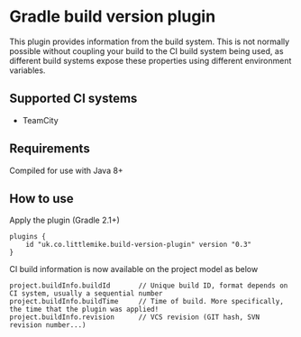Gradle build version plugin
===========================

This plugin provides information from the build system. This is not normally possible without coupling your build to the
CI build system being used, as different build systems expose these properties using different environment variables.

Supported CI systems
--------------------

* TeamCity

Requirements
------------

Compiled for use with Java 8+

How to use
----------

Apply the plugin (Gradle 2.1+)

```
plugins {
    id "uk.co.littlemike.build-version-plugin" version "0.3"
}
```

CI build information is now available on the project model as below

```
project.buildInfo.buildId       // Unique build ID, format depends on CI system, usually a sequential number
project.buildInfo.buildTime     // Time of build. More specifically, the time that the plugin was applied!
project.buildInfo.revision      // VCS revision (GIT hash, SVN revision number...)
```